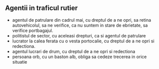 ## Agentii in traficul rutier

- agentul de patrulare din cadrul mai, cu dreptul de a ne opri, sa retina autovehicolul, sa ne verifice, ca nu suntem in stare de ebrietate, sa verifice portbagajul.
- politistul de sector, cu aceleasi drepturi, ca si agentul de patrulare
- lucrator la calea ferata cu o vesta portocalie, cu dreptul de a ne opri si redectiona.
- agentul lucrari de drum, cu dreptul de a ne opri si redectiona
- persoana orb, cu un baston alb, obliga sa cedeze trecerea in orice situatie


